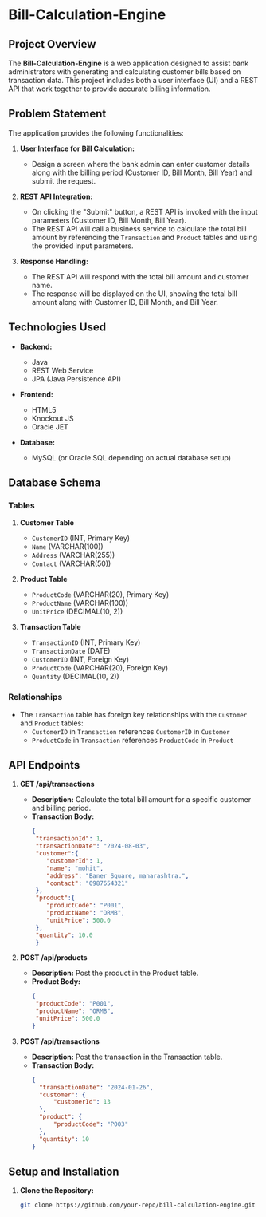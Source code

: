 # Bill-Calculation-Engine

## Project Overview

The **Bill-Calculation-Engine** is a web application designed to assist bank administrators with generating and calculating customer bills based on transaction data. This project includes both a user interface (UI) and a REST API that work together to provide accurate billing information.

## Problem Statement

The application provides the following functionalities:

1. **User Interface for Bill Calculation:**
   - Design a screen where the bank admin can enter customer details along with the billing period (Customer ID, Bill Month, Bill Year) and submit the request.

2. **REST API Integration:**
   - On clicking the "Submit" button, a REST API is invoked with the input parameters (Customer ID, Bill Month, Bill Year).
   - The REST API will call a business service to calculate the total bill amount by referencing the `Transaction` and `Product` tables and using the provided input parameters.

3. **Response Handling:**
   - The REST API will respond with the total bill amount and customer name.
   - The response will be displayed on the UI, showing the total bill amount along with Customer ID, Bill Month, and Bill Year.

## Technologies Used

- **Backend:**
  - Java
  - REST Web Service
  - JPA (Java Persistence API)

- **Frontend:**
  - HTML5
  - Knockout JS
  - Oracle JET

- **Database:**
  - MySQL (or Oracle SQL depending on actual database setup)

## Database Schema

### Tables

1. **Customer Table**
   - `CustomerID` (INT, Primary Key)
   - `Name` (VARCHAR(100))
   - `Address` (VARCHAR(255))
   - `Contact` (VARCHAR(50))

2. **Product Table**
   - `ProductCode` (VARCHAR(20), Primary Key)
   - `ProductName` (VARCHAR(100))
   - `UnitPrice` (DECIMAL(10, 2))

3. **Transaction Table**
   - `TransactionID` (INT, Primary Key)
   - `TransactionDate` (DATE)
   - `CustomerID` (INT, Foreign Key)
   - `ProductCode` (VARCHAR(20), Foreign Key)
   - `Quantity` (DECIMAL(10, 2))

### Relationships

- The `Transaction` table has foreign key relationships with the `Customer` and `Product` tables:
  - `CustomerID` in `Transaction` references `CustomerID` in `Customer`
  - `ProductCode` in `Transaction` references `ProductCode` in `Product`

## API Endpoints

1. **GET /api/transactions**
   - **Description:** Calculate the total bill amount for a specific customer and billing period.
   - **Transaction Body:**
     ```json
     {
      "transactionId": 1,
      "transactionDate": "2024-08-03",
      "customer":{
         "customerId": 1,
         "name": "mohit",
         "address": "Baner Square, maharashtra.",
         "contact": "0987654321"
      },
      "product":{
         "productCode": "P001",
         "productName": "ORMB",
         "unitPrice": 500.0
      },
      "quantity": 10.0
      }
     ```

2. **POST /api/products**
   - **Description:** Post the product in the Product table.
   - **Product Body:**
     ```json
     {
      "productCode": "P001",
      "productName": "ORMB",
      "unitPrice": 500.0
     }
     ```
3. **POST /api/transactions**
   - **Description:** Post the transaction in the Transaction table.
   - **Transaction Body:**
     ```json
     {
       "transactionDate": "2024-01-26",
       "customer": {
           "customerId": 13
       },
       "product": {
           "productCode": "P003"
       },
       "quantity": 10
     }
     ```
 

## Setup and Installation

1. **Clone the Repository:**
   ```bash
   git clone https://github.com/your-repo/bill-calculation-engine.git
